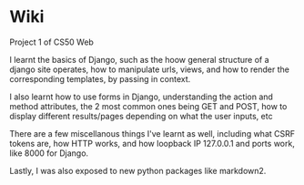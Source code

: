 # Wiki

Project 1 of CS50 Web

I learnt the basics of Django, such as the hoow general structure of a django site operates, how to manipulate urls, views,
and how to render the corresponding templates, by passing in context.

I also learnt how to use forms in Django, understanding the action and method attributes, the 2 most common ones being GET and POST,
how to display different results/pages depending on what the user inputs, etc

There are a few miscellanous things I've learnt as well, including what CSRF tokens are, how HTTP works, and how loopback IP 127.0.0.1 and ports work, like 8000 for Django.

Lastly, I was also exposed to new python packages like markdown2.